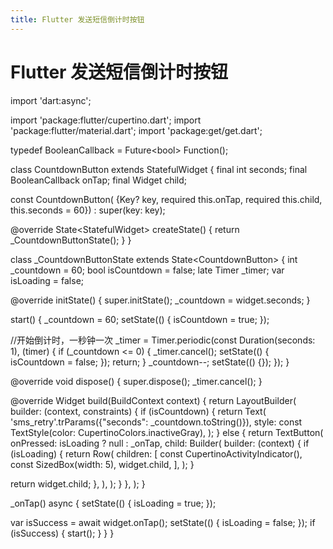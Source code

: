 ```yaml
---
title: Flutter 发送短信倒计时按钮
---
```


# Flutter 发送短信倒计时按钮

import 'dart:async';

import 'package:flutter/cupertino.dart';
import 'package:flutter/material.dart';
import 'package:get/get.dart';

typedef BooleanCallback = Future&lt;bool&gt; Function();

class CountdownButton extends StatefulWidget {
final int seconds;
final BooleanCallback onTap;
final Widget child;

const CountdownButton(
{Key? key, required this.onTap, required this.child, this.seconds = 60})
: super(key: key);

@override
State&lt;StatefulWidget&gt; createState() {
return _CountdownButtonState();
}
}

class _CountdownButtonState extends State&lt;CountdownButton&gt; {
int _countdown = 60;
bool isCountdown = false;
late Timer _timer;
var isLoading = false;

@override
initState() {
super.initState();
_countdown = widget.seconds;
}

start() {
_countdown = 60;
setState(() {
isCountdown = true;
});

//开始倒计时，一秒钟一次
_timer = Timer.periodic(const Duration(seconds: 1), (timer) {
if (_countdown &lt;= 0) {
_timer.cancel();
setState(() {
isCountdown = false;
});
return;
}
_countdown--;
setState(() {});
});
}

@override
void dispose() {
super.dispose();
_timer.cancel();
}

@override
Widget build(BuildContext context) {
return LayoutBuilder(
builder: (context, constraints) {
if (isCountdown) {
return Text(
'sms_retry'.trParams({"seconds": _countdown.toString()}),
style: const TextStyle(color: CupertinoColors.inactiveGray),
);
} else {
return TextButton(
onPressed: isLoading ? null : _onTap,
child: Builder(
builder: (context) {
if (isLoading) {
return Row(
children: [
const CupertinoActivityIndicator(),
const SizedBox(width: 5),
widget.child,
],
);
}

return widget.child;
},
),
);
}
},
);
}

_onTap() async {
setState(() {
isLoading = true;
});

var isSuccess = await widget.onTap();
setState(() {
isLoading = false;
});
if (isSuccess) {
start();
}
}
}
<pre>

</pre>


